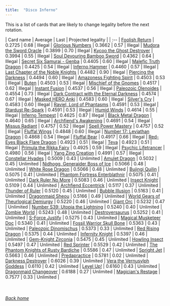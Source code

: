 ```yaml
---
title:  "Disco Inferno"
---
```


This is a list of cards that are likely to change legality before the next rotation.

| Card name | Average | Last | Projected legality |
| :-- |
[Foolish Return](https://db.ygoprodeck.com/card/?search=Foolish%20Return) | 0.2725 | 0.68 | Illegal |
[Glorious Numbers](https://db.ygoprodeck.com/card/?search=Glorious%20Numbers) | 0.3662 | 0.57 | Illegal |
[Mudora the Sword Oracle](https://db.ygoprodeck.com/card/?search=Mudora%20the%20Sword%20Oracle) | 0.3899 | 0.70 | Illegal |
[Kycoo the Ghost Destroyer](https://db.ygoprodeck.com/card/?search=Kycoo%20the%20Ghost%20Destroyer) | 0.3994 | 0.55 | Illegal |
[Soul Devouring Bamboo Sword](https://db.ygoprodeck.com/card/?search=Soul%20Devouring%20Bamboo%20Sword) | 0.4362 | 0.64 | Illegal |
[Secret Six Samurai - Genba](https://db.ygoprodeck.com/card/?search=Secret%20Six%20Samurai%20-%20Genba) | 0.4405 | 0.60 | Illegal |
[Malefic Truth Dragon](https://db.ygoprodeck.com/card/?search=Malefic%20Truth%20Dragon) | 0.4425 | 0.54 | Illegal |
[Inferno Hammer](https://db.ygoprodeck.com/card/?search=Inferno%20Hammer) | 0.4460 | 0.57 | Illegal |
[Last Chapter of the Noble Knights](https://db.ygoprodeck.com/card/?search=Last%20Chapter%20of%20the%20Noble%20Knights) | 0.4482 | 0.90 | Illegal |
[Piercing the Darkness](https://db.ygoprodeck.com/card/?search=Piercing%20the%20Darkness) | 0.4494 | 0.60 | Illegal |
[Amazoness Fighting Spirit](https://db.ygoprodeck.com/card/?search=Amazoness%20Fighting%20Spirit) | 0.4503 | 0.53 | Illegal |
[Buten](https://db.ygoprodeck.com/card/?search=Buten) | 0.4503 | 0.53 | Illegal |
[Mischief of the Gnomes](https://db.ygoprodeck.com/card/?search=Mischief%20of%20the%20Gnomes) | 0.4517 | 0.62 | Illegal |
[Instant Fusion](https://db.ygoprodeck.com/card/?search=Instant%20Fusion) | 0.4537 | 0.56 | Illegal |
[Paleozoic Olenoides](https://db.ygoprodeck.com/card/?search=Paleozoic%20Olenoides) | 0.4554 | 0.73 | Illegal |
[Dark Contract with the Eternal Darkness](https://db.ygoprodeck.com/card/?search=Dark%20Contract%20with%20the%20Eternal%20Darkness) | 0.4574 | 0.67 | Illegal |
[Masked HERO Anki](https://db.ygoprodeck.com/card/?search=Masked%20HERO%20Anki) | 0.4583 | 0.60 | Illegal |
[Silver's Cry](https://db.ygoprodeck.com/card/?search=Silver's%20Cry) | 0.4583 | 0.60 | Illegal |
[Raviel, Lord of Phantasms](https://db.ygoprodeck.com/card/?search=Raviel,%20Lord%20of%20Phantasms) | 0.4591 | 0.53 | Illegal |
[Stardust Re-Spark](https://db.ygoprodeck.com/card/?search=Stardust%20Re-Spark) | 0.4591 | 0.53 | Illegal |
[Humid Winds](https://db.ygoprodeck.com/card/?search=Humid%20Winds) | 0.4614 | 0.55 | Illegal |
[Inferno Tempest](https://db.ygoprodeck.com/card/?search=Inferno%20Tempest) | 0.4625 | 0.87 | Illegal |
[Black Metal Dragon](https://db.ygoprodeck.com/card/?search=Black%20Metal%20Dragon) | 0.4640 | 0.65 | Illegal |
[Archfiend's Awakening](https://db.ygoprodeck.com/card/?search=Archfiend's%20Awakening) | 0.4691 | 0.54 | Illegal |
[Missus Radiant](https://db.ygoprodeck.com/card/?search=Missus%20Radiant) | 0.4757 | 0.52 | Illegal |
[Spell Power Mastery](https://db.ygoprodeck.com/card/?search=Spell%20Power%20Mastery) | 0.4757 | 0.52 | Illegal |
[Fluffal Wings](https://db.ygoprodeck.com/card/?search=Fluffal%20Wings) | 0.4848 | 0.60 | Illegal |
[Number 17: Leviathan Dragon](https://db.ygoprodeck.com/card/?search=Number%2017:%20Leviathan%20Dragon) | 0.4868 | 0.54 | Illegal |
[Fluffal Bear](https://db.ygoprodeck.com/card/?search=Fluffal%20Bear) | 0.4917 | 0.66 | Illegal |
[Red-Eyes Black Flare Dragon](https://db.ygoprodeck.com/card/?search=Red-Eyes%20Black%20Flare%20Dragon) | 0.4923 | 0.51 | Illegal |
[Teva](https://db.ygoprodeck.com/card/?search=Teva) | 0.4923 | 0.51 | Illegal |
[Primula the Rikka Fairy](https://db.ygoprodeck.com/card/?search=Primula%20the%20Rikka%20Fairy) | 0.4925 | 0.59 | Illegal |
[Psychic Lifetrancer](https://db.ygoprodeck.com/card/?search=Psychic%20Lifetrancer) | 0.4980 | 0.56 | Illegal |
[Yang Zing Creation](https://db.ygoprodeck.com/card/?search=Yang%20Zing%20Creation) | 0.4991 | 0.57 | Illegal |
[Constellar Hyades](https://db.ygoprodeck.com/card/?search=Constellar%20Hyades) | 0.5009 | 0.43 | Unlimited |
[Amulet Dragon](https://db.ygoprodeck.com/card/?search=Amulet%20Dragon) | 0.5032 | 0.45 | Unlimited |
[Nidhogg, Generaider Boss of Ice](https://db.ygoprodeck.com/card/?search=Nidhogg,%20Generaider%20Boss%20of%20Ice) | 0.5066 | 0.48 | Unlimited |
[White Rose Dragon](https://db.ygoprodeck.com/card/?search=White%20Rose%20Dragon) | 0.5066 | 0.48 | Unlimited |
[Bujingi Quilin](https://db.ygoprodeck.com/card/?search=Bujingi%20Quilin) | 0.5075 | 0.41 | Unlimited |
[Phantom Fortress Enterblathnir](https://db.ygoprodeck.com/card/?search=Phantom%20Fortress%20Enterblathnir) | 0.5075 | 0.41 | Unlimited |
[Dark Ruler No More](https://db.ygoprodeck.com/card/?search=Dark%20Ruler%20No%20More) | 0.5083 | 0.46 | Unlimited |
[Insect Knight](https://db.ygoprodeck.com/card/?search=Insect%20Knight) | 0.5109 | 0.44 | Unlimited |
[Archfiend Eccentrick](https://db.ygoprodeck.com/card/?search=Archfiend%20Eccentrick) | 0.5117 | 0.37 | Unlimited |
[Thunder of Ruler](https://db.ygoprodeck.com/card/?search=Thunder%20of%20Ruler) | 0.5120 | 0.45 | Unlimited |
[Bubble Illusion](https://db.ygoprodeck.com/card/?search=Bubble%20Illusion) | 0.5163 | 0.41 | Unlimited |
[Dragonmaid Sheou](https://db.ygoprodeck.com/card/?search=Dragonmaid%20Sheou) | 0.5166 | 0.49 | Unlimited |
[World Gears of Theurlogical Demiurgy](https://db.ygoprodeck.com/card/?search=World%20Gears%20of%20Theurlogical%20Demiurgy) | 0.5220 | 0.46 | Unlimited |
[Giant Orc](https://db.ygoprodeck.com/card/?search=Giant%20Orc) | 0.5232 | 0.47 | Unlimited |
[Number S39: Utopia the Lightning](https://db.ygoprodeck.com/card/?search=Number%20S39:%20Utopia%20the%20Lightning) | 0.5240 | 0.40 | Unlimited |
[Zombie World](https://db.ygoprodeck.com/card/?search=Zombie%20World) | 0.5243 | 0.48 | Unlimited |
[Destroyersaurus](https://db.ygoprodeck.com/card/?search=Destroyersaurus) | 0.5252 | 0.41 | Unlimited |
[S-Force Justify](https://db.ygoprodeck.com/card/?search=S-Force%20Justify) | 0.5275 | 0.43 | Unlimited |
[Magical Musketeer Doc](https://db.ygoprodeck.com/card/?search=Magical%20Musketeer%20Doc) | 0.5340 | 0.41 | Unlimited |
[Fossil Warrior Skull Bone](https://db.ygoprodeck.com/card/?search=Fossil%20Warrior%20Skull%20Bone) | 0.5363 | 0.43 | Unlimited |
[Paleozoic Dinomischus](https://db.ygoprodeck.com/card/?search=Paleozoic%20Dinomischus) | 0.5373 | 0.33 | Unlimited |
[Red Rising Dragon](https://db.ygoprodeck.com/card/?search=Red%20Rising%20Dragon) | 0.5375 | 0.44 | Unlimited |
[Infernity Knight](https://db.ygoprodeck.com/card/?search=Infernity%20Knight) | 0.5397 | 0.46 | Unlimited |
[Gem-Knight Zirconia](https://db.ygoprodeck.com/card/?search=Gem-Knight%20Zirconia) | 0.5475 | 0.45 | Unlimited |
[Howling Insect](https://db.ygoprodeck.com/card/?search=Howling%20Insect) | 0.5497 | 0.47 | Unlimited |
[Red Sprinter](https://db.ygoprodeck.com/card/?search=Red%20Sprinter) | 0.5529 | 0.42 | Unlimited |
[The Phantom Knights of Rusty Bardiche](https://db.ygoprodeck.com/card/?search=The%20Phantom%20Knights%20of%20Rusty%20Bardiche) | 0.5586 | 0.47 | Unlimited |
[Spright Jet](https://db.ygoprodeck.com/card/?search=Spright%20Jet) | 0.5663 | 0.46 | Unlimited |
[Predapractice](https://db.ygoprodeck.com/card/?search=Predapractice) | 0.5781 | 0.02 | Unlimited |
[Darkness Destroyer](https://db.ygoprodeck.com/card/?search=Darkness%20Destroyer) | 0.6026 | 0.39 | Unlimited |
[Vera the Vernusylph Goddess](https://db.ygoprodeck.com/card/?search=Vera%20the%20Vernusylph%20Goddess) | 0.6110 | 0.42 | Unlimited |
[Level Up!](https://db.ygoprodeck.com/card/?search=Level%20Up!) | 0.6160 | 0.43 | Unlimited |
[Dragonmaid Changeover](https://db.ygoprodeck.com/card/?search=Dragonmaid%20Changeover) | 0.6188 | 0.27 | Unlimited |
[Magician's Restage](https://db.ygoprodeck.com/card/?search=Magician's%20Restage) | 0.7577 | 0.33 | Unlimited |

<br>

###### [Back home](index)